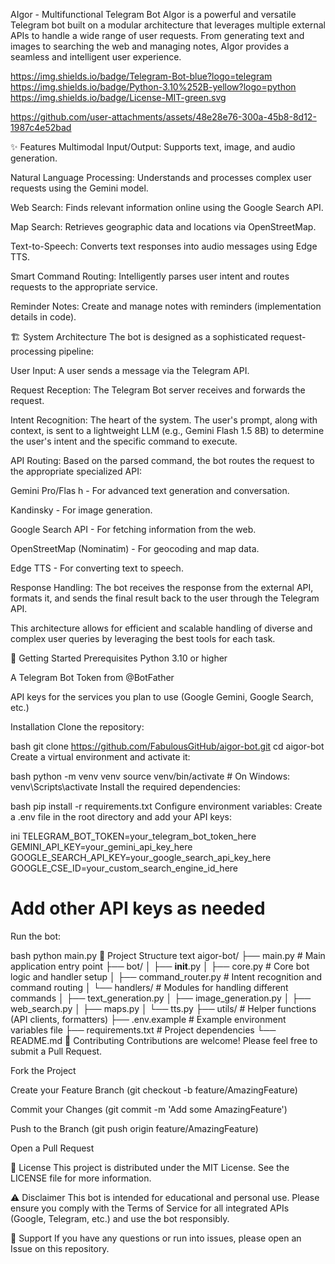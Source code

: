 AIgor - Multifunctional Telegram Bot
AIgor is a powerful and versatile Telegram bot built on a modular architecture that leverages multiple external APIs to handle a wide range of user requests. From generating text and images to searching the web and managing notes, AIgor provides a seamless and intelligent user experience.

https://img.shields.io/badge/Telegram-Bot-blue?logo=telegram
https://img.shields.io/badge/Python-3.10%252B-yellow?logo=python
https://img.shields.io/badge/License-MIT-green.svg

https://github.com/user-attachments/assets/48e28e76-300a-45b8-8d12-1987c4e52bad

✨ Features
Multimodal Input/Output: Supports text, image, and audio generation.

Natural Language Processing: Understands and processes complex user requests using the Gemini model.

Web Search: Finds relevant information online using the Google Search API.

Map Search: Retrieves geographic data and locations via OpenStreetMap.

Text-to-Speech: Converts text responses into audio messages using Edge TTS.

Smart Command Routing: Intelligently parses user intent and routes requests to the appropriate service.

Reminder Notes: Create and manage notes with reminders (implementation details in code).

🏗️ System Architecture
The bot is designed as a sophisticated request-processing pipeline:

User Input: A user sends a message via the Telegram API.

Request Reception: The Telegram Bot server receives and forwards the request.

Intent Recognition: The heart of the system. The user's prompt, along with context, is sent to a lightweight LLM (e.g., Gemini Flash 1.5 8B) to determine the user's intent and the specific command to execute.

API Routing: Based on the parsed command, the bot routes the request to the appropriate specialized API:

Gemini Pro/Flas h - For advanced text generation and conversation.

Kandinsky - For image generation.

Google Search API - For fetching information from the web.

OpenStreetMap (Nominatim) - For geocoding and map data.

Edge TTS - For converting text to speech.

Response Handling: The bot receives the response from the external API, formats it, and sends the final result back to the user through the Telegram API.

This architecture allows for efficient and scalable handling of diverse and complex user queries by leveraging the best tools for each task.

🚀 Getting Started
Prerequisites
Python 3.10 or higher

A Telegram Bot Token from @BotFather

API keys for the services you plan to use (Google Gemini, Google Search, etc.)

Installation
Clone the repository:

bash
git clone https://github.com/FabulousGitHub/aigor-bot.git
cd aigor-bot
Create a virtual environment and activate it:

bash
python -m venv venv
source venv/bin/activate  # On Windows: venv\Scripts\activate
Install the required dependencies:

bash
pip install -r requirements.txt
Configure environment variables:
Create a .env file in the root directory and add your API keys:

ini
TELEGRAM_BOT_TOKEN=your_telegram_bot_token_here
GEMINI_API_KEY=your_gemini_api_key_here
GOOGLE_SEARCH_API_KEY=your_google_search_api_key_here
GOOGLE_CSE_ID=your_custom_search_engine_id_here
# Add other API keys as needed
Run the bot:

bash
python main.py
📁 Project Structure
text
aigor-bot/
├── main.py                 # Main application entry point
├── bot/
│   ├── __init__.py
│   ├── core.py            # Core bot logic and handler setup
│   ├── command_router.py  # Intent recognition and command routing
│   └── handlers/          # Modules for handling different commands
│       ├── text_generation.py
│       ├── image_generation.py
│       ├── web_search.py
│       ├── maps.py
│       └── tts.py
├── utils/                 # Helper functions (API clients, formatters)
├── .env.example          # Example environment variables file
├── requirements.txt      # Project dependencies
└── README.md
🤝 Contributing
Contributions are welcome! Please feel free to submit a Pull Request.

Fork the Project

Create your Feature Branch (git checkout -b feature/AmazingFeature)

Commit your Changes (git commit -m 'Add some AmazingFeature')

Push to the Branch (git push origin feature/AmazingFeature)

Open a Pull Request

📜 License
This project is distributed under the MIT License. See the LICENSE file for more information.

⚠️ Disclaimer
This bot is intended for educational and personal use. Please ensure you comply with the Terms of Service for all integrated APIs (Google, Telegram, etc.) and use the bot responsibly.

💬 Support
If you have any questions or run into issues, please open an Issue on this repository.
